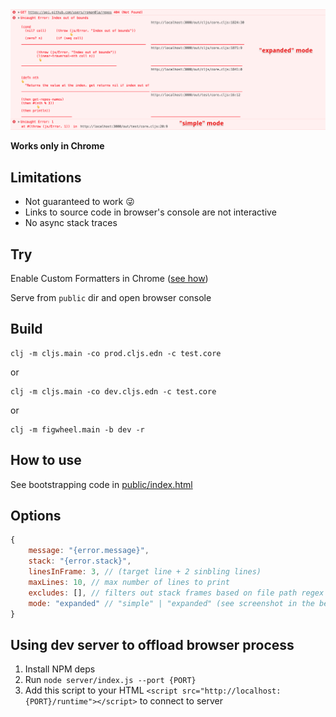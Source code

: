 <img src="screenshot.png" />

**Works only in Chrome**

## Limitations

- Not guaranteed to work 😜
- Links to source code in browser's console are not interactive
- No async stack traces

## Try

Enable Custom Formatters in Chrome ([see how](http://www.mattzeunert.com/2016/02/19/custom-chrome-devtools-object-formatters.html))

Serve from `public` dir and open browser console

## Build

```
clj -m cljs.main -co prod.cljs.edn -c test.core
```

or

```
clj -m cljs.main -co dev.cljs.edn -c test.core
```

or

```
clj -m figwheel.main -b dev -r
```

## How to use

See bootstrapping code in [public/index.html](public/index.html)

## Options

```js
{
    message: "{error.message}",
    stack: "{error.stack}",
    linesInFrame: 3, // (target line + 2 sinbling lines)
    maxLines: 10, // max number of lines to print
    excludes: [], // filters out stack frames based on file path regex [".*\/cljs\/core.cljs$"]
    mode: "expanded" // "simple" | "expanded" (see screenshot in the beginning of the document)
}
```

## Using dev server to offload browser process

1. Install NPM deps
2. Run `node server/index.js --port {PORT}`
3. Add this script to your HTML `<script src="http://localhost:{PORT}/runtime"></script>` to connect to server
